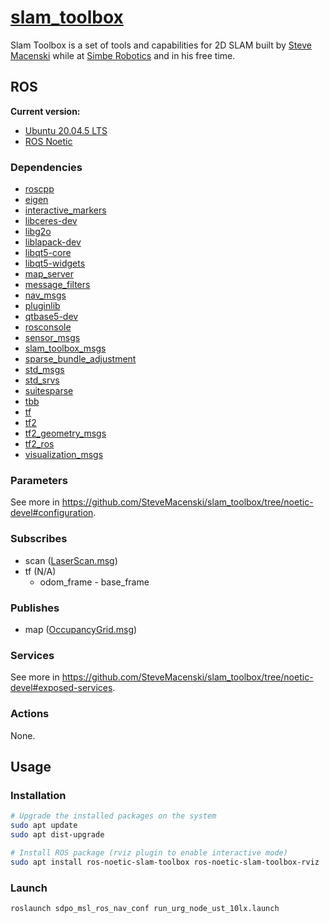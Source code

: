 # [slam_toolbox](https://wiki.ros.org/slam_toolbox)

Slam Toolbox is a set of tools and capabilities for 2D SLAM built by
[Steve Macenski](https://www.linkedin.com/in/steven-macenski-41a985101) while at
[Simbe Robotics](https://www.simberobotics.com/) and in his free time.

## ROS

**Current version:**

- [Ubuntu 20.04.5 LTS](https://releases.ubuntu.com/focal/)
- [ROS Noetic](https://wiki.ros.org/noetic)

### Dependencies

- [roscpp](https://wiki.ros.org/roscpp)
- [eigen](https://wiki.ros.org/eigen3)
- [interactive_markers](https://wiki.ros.org/interactive_markers)
- [libceres-dev](https://index.ros.org/d/libceres-dev)
- [libg2o](https://index.ros.org/d/libg2o)
- [liblapack-dev](https://index.ros.org/d/liblapack-dev/)
- [libqt5-core](https://index.ros.org/d/libqt5-core/)
- [libqt5-widgets](https://index.ros.org/d/libqt5-widgets/)
- [map_server](https://wiki.ros.org/map_server)
- [message_filters](https://wiki.ros.org/message_filters)
- [nav_msgs](https://wiki.ros.org/nav_msgs)
- [pluginlib](https://wiki.ros.org/pluginlib)
- [qtbase5-dev](https://index.ros.org/d/qtbase5-dev/)
- [rosconsole](https://wiki.ros.org/rosconsole)
- [sensor_msgs](https://wiki.ros.org/sensor_msgs)
- [slam_toolbox_msgs](https://github.com/SteveMacenski/slam_toolbox/tree/noetic-devel/slam_toolbox_msgs)
- [sparse_bundle_adjustment](https://github.com/ros-perception/sparse_bundle_adjustment)
- [std_msgs](https://wiki.ros.org/std_msgs)
- [std_srvs](https://wiki.ros.org/std_srvs)
- [suitesparse](https://wiki.ros.org/suitesparse)
- [tbb](https://index.ros.org/d/tbb/)
- [tf](https://wiki.ros.org/tf)
- [tf2](https://wiki.ros.org/tf2)
- [tf2_geometry_msgs](https://wiki.ros.org/tf2_geometry_msgs)
- [tf2_ros](https://wiki.ros.org/tf2_ros)
- [visualization_msgs](https://wiki.ros.org/visualization_msgs)

### Parameters

See more in
https://github.com/SteveMacenski/slam_toolbox/tree/noetic-devel#configuration.

### Subscribes

- scan
  ([LaserScan.msg](https://docs.ros.org/en/noetic/api/sensor_msgs/html/msg/LaserScan.html))
- tf (N/A)
  - odom_frame - base_frame

### Publishes

- map
  ([OccupancyGrid.msg](https://docs.ros.org/en/melodic/api/nav_msgs/html/msg/OccupancyGrid.html))

### Services

See more in
https://github.com/SteveMacenski/slam_toolbox/tree/noetic-devel#exposed-services.

### Actions

None.

## Usage

### Installation

```sh
# Upgrade the installed packages on the system
sudo apt update
sudo apt dist-upgrade

# Install ROS package (rviz plugin to enable interactive mode)
sudo apt install ros-noetic-slam-toolbox ros-noetic-slam-toolbox-rviz
```

### Launch

```sh
roslaunch sdpo_msl_ros_nav_conf run_urg_node_ust_10lx.launch
```
